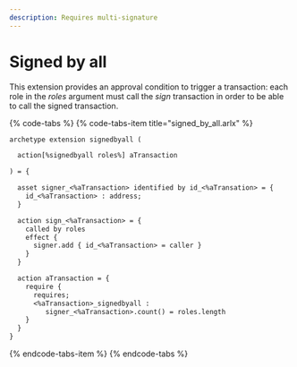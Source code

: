```yaml
---
description: Requires multi-signature
---
```


# Signed by all

This extension provides an approval condition to trigger a transaction: each role in the _roles_ argument must call the _sign_ transaction in order to be able to call the signed transaction.

{% code-tabs %}
{% code-tabs-item title="signed\_by\_all.arlx" %}
```ocaml
archetype extension signedbyall (

  action[%signedbyall roles%] aTransaction

) = {

  asset signer_<%aTransaction> identified by id_<%aTransation> = {
    id_<%aTransaction> : address;
  }

  action sign_<%aTransaction> = {
    called by roles
    effect {
      signer.add { id_<%aTransaction> = caller }
    }
  }

  action aTransaction = {
    require {
      requires;
      <%aTransaction>_signedbyall : 
         signer_<%aTransaction>.count() = roles.length
    }
  }
}
```
{% endcode-tabs-item %}
{% endcode-tabs %}

